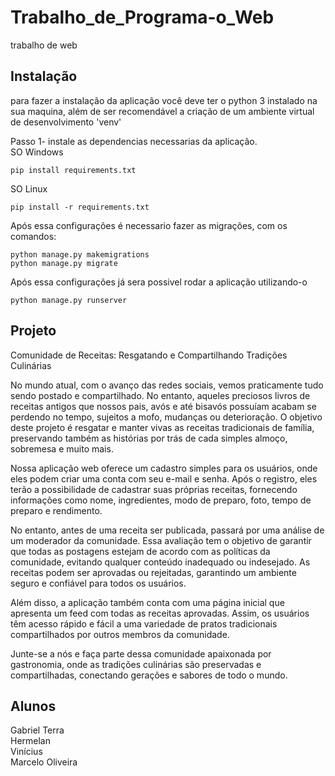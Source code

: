 # Trabalho_de_Programa-o_Web
trabalho de web
<h2>Instalação</h2>
<p>para fazer a instalação da aplicação você deve ter o python 3 instalado na sua maquina, além de ser recomendável a criação de um ambiente virtual de desenvolvimento 'venv'</p>
Passo 1- instale as dependencias necessarias da aplicação.<br>
 SO Windows
	
```
pip install requirements.txt       
```
 SO Linux

```
pip install -r requirements.txt
```
Após essa configurações é necessario fazer as migrações, com os comandos:

```
python manage.py makemigrations
python manage.py migrate
```
Após essa configurações já sera possivel rodar a aplicação utilizando-o

```
python manage.py runserver
```
<h2>Projeto</h2>
Comunidade de Receitas: Resgatando e Compartilhando Tradições Culinárias

No mundo atual, com o avanço das redes sociais, vemos praticamente tudo sendo postado e compartilhado. No entanto, aqueles preciosos livros de receitas antigos que nossos pais, avós e até bisavós possuíam acabam se perdendo no tempo, sujeitos a mofo, mudanças ou deterioração. O objetivo deste projeto é resgatar e manter vivas as receitas tradicionais de família, preservando também as histórias por trás de cada simples almoço, sobremesa e muito mais.

Nossa aplicação web oferece um cadastro simples para os usuários, onde eles podem criar uma conta com seu e-mail e senha. Após o registro, eles terão a possibilidade de cadastrar suas próprias receitas, fornecendo informações como nome, ingredientes, modo de preparo, foto, tempo de preparo e rendimento.

No entanto, antes de uma receita ser publicada, passará por uma análise de um moderador da comunidade. Essa avaliação tem o objetivo de garantir que todas as postagens estejam de acordo com as políticas da comunidade, evitando qualquer conteúdo inadequado ou indesejado. As receitas podem ser aprovadas ou rejeitadas, garantindo um ambiente seguro e confiável para todos os usuários.

Além disso, a aplicação também conta com uma página inicial que apresenta um feed com todas as receitas aprovadas. Assim, os usuários têm acesso rápido e fácil a uma variedade de pratos tradicionais compartilhados por outros membros da comunidade.

Junte-se a nós e faça parte dessa comunidade apaixonada por gastronomia, onde as tradições culinárias são preservadas e compartilhadas, conectando gerações e sabores de todo o mundo.

<h2>Alunos</h2>
Gabriel Terra <br>
Hermelan <br>
Vinícius <br>
Marcelo Oliveira
